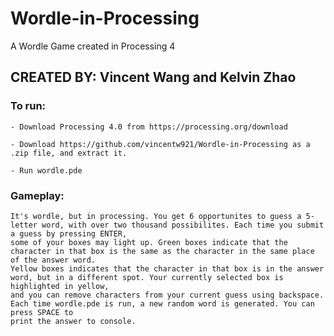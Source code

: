# Wordle-in-Processing
A Wordle Game created in Processing 4

## CREATED BY: Vincent Wang and Kelvin Zhao

### To run: 

    - Download Processing 4.0 from https://processing.org/download
    
    - Download https://github.com/vincentw921/Wordle-in-Processing as a .zip file, and extract it.
    
    - Run wordle.pde

### Gameplay:
    It's wordle, but in processing. You get 6 opportunites to guess a 5-letter word, with over two thousand possibilites. Each time you submit a guess by pressing ENTER, 
    some of your boxes may light up. Green boxes indicate that the character in that box is the same as the character in the same place of the answer word. 
    Yellow boxes indicates that the character in that box is in the answer word, but in a different spot. Your currently selected box is highlighted in yellow, 
    and you can remove characters from your current guess using backspace. Each time wordle.pde is run, a new random word is generated. You can press SPACE to 
    print the answer to console.
